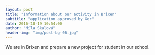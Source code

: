 ```yaml
---
layout: post
title: "Information about our activity in Brixen"
subtitle: "application approved by Ger"
date: 2016-10-19 10:54:00
author: "Míla Skalová"
header-img: "img/post-bg-06.jpg"
---
```

We are in Brixen and prepare a new project for student in our school.

